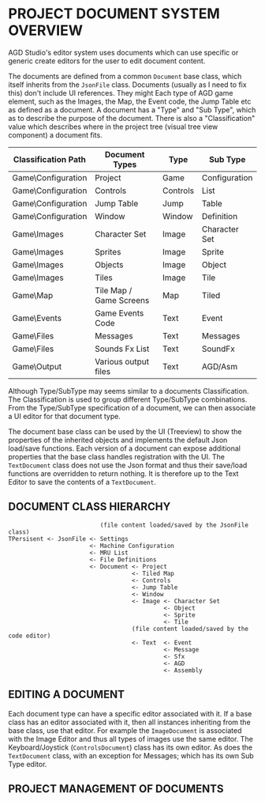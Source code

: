 # PROJECT DOCUMENT SYSTEM OVERVIEW

AGD Studio's editor system uses documents which can use specific or generic create editors for the user to edit document content.

The documents are defined from a common `Document` base class, which itself inherits from the `JsonFile` class.
Documents (usually as I need to fix this) don't include UI references. They might
Each type of AGD game element, such as the Images, the Map, the Event code, the Jump Table etc as defined as a document.
A document has a "Type" and "Sub Type", which as to describe the purpose of the document.
There is also a "Classification" value which describes where in the project tree (visual tree view component) a document fits.

| Classification Path | Document Types | Type | Sub Type |
| --- | --- | --- |--- |
| Game\Configuration | Project  | Game | Configuration |
| Game\Configuration | Controls | Controls | List |
| Game\Configuration | Jump Table | Jump | Table |
| Game\Configuration | Window | Window | Definition |
| Game\Images | Character Set | Image | Character Set |
| Game\Images | Sprites | Image | Sprite |
| Game\Images | Objects | Image | Object |
| Game\Images | Tiles | Image | Tile |
| Game\Map | Tile Map / Game Screens | Map | Tiled |
| Game\Events | Game Events Code | Text | Event |
| Game\Files | Messages | Text | Messages |
| Game\Files | Sounds Fx List | Text | SoundFx |
| Game\Output | Various output files | Text | AGD/Asm |

Although Type/SubType may seems similar to a documents Classification. The Classification is used to group different Type/SubType combinations.
From the Type/SubType specification of a document, we can then associate a UI editor for that document type.

The document base class can be used by the UI (Treeview) to show the properties of the inherited objects and implements the default Json load/save functions.
Each version of a document can expose additional properties that the base class handles registration with the UI.
The `TextDocument` class does not use the Json format and thus their save/load functions are overridden to return nothing.
It is therefore up to the Text Editor to save the contents of a `TextDocument`.

## DOCUMENT CLASS HIERARCHY
```
                          (file content loaded/saved by the JsonFile class)
TPersisent <- JsonFile <- Settings
                       <- Machine Configuration
                       <- MRU List
                       <- File Definitions
                       <- Document <- Project
                                   <- Tiled Map
                                   <- Controls
                                   <- Jump Table
                                   <- Window
                                   <- Image <- Character Set
                                            <- Object
                                            <- Sprite
                                            <- Tile
                                   (file content loaded/saved by the code editor)
                                   <- Text  <- Event
                                            <- Message
                                            <- Sfx
                                            <- AGD
                                            <- Assembly
```

## EDITING A DOCUMENT
Each document type can have a specific editor associated with it.
If a base class has an editor associated with it, then all instances inheriting from the base class, use that editor.
For example the `ImageDocument` is associated with the Image Editor and thus all types of images use the same editor.
The Keyboard/Joystick (`ControlsDocument`) class has its own editor.
As does the `TextDocument` class, with an exception for Messages; which has its own Sub Type editor.

## PROJECT MANAGEMENT OF DOCUMENTS

